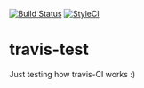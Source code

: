 [![Build Status](https://travis-ci.org/williamokano/travis-test.svg?branch=master)](https://travis-ci.org/williamokano/travis-test) [![StyleCI](https://styleci.io/repos/46489160/shield)](https://styleci.io/repos/46489160)

# travis-test
Just testing how travis-CI works :)
